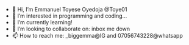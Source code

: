 - 👋 Hi, I’m Emmanuel Toyese Oyedoja @Toye01 
- 👀 I’m interested in programming and coding...
- 🌱 I’m currently learning!
- 💞️ I’m looking to collaborate on: inbox me down
- 📫 How to reach me: _biggemma@IG and 07056743228@whatsapp

<!---
Toye01/Toye01 is a ✨ special ✨ repository because its `README.md` (this file) appears on your GitHub profile.
You can click the Preview link to take a look at your changes.
--->
